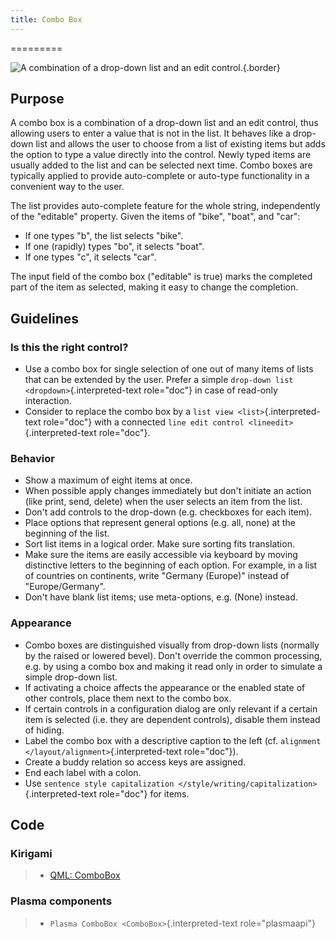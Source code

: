 ```yaml
---
title: Combo Box
---
```

=========

![A combination of a drop-down list and an edit
control.](/hig/Combobox1.png){.border}

Purpose
-------

A combo box is a combination of a drop-down list and an edit control,
thus allowing users to enter a value that is not in the list. It behaves
like a drop-down list and allows the user to choose from a list of
existing items but adds the option to type a value directly into the
control. Newly typed items are usually added to the list and can be
selected next time. Combo boxes are typically applied to provide
auto-complete or auto-type functionality in a convenient way to the
user.

The list provides auto-complete feature for the whole string,
independently of the \"editable\" property. Given the items of \"bike\",
\"boat\", and \"car\":

-   If one types \"b\", the list selects \"bike\".
-   If one (rapidly) types \"bo\", it selects \"boat\".
-   If one types \"c\", it selects \"car\".

The input field of the combo box (\"editable\" is true) marks the
completed part of the item as selected, making it easy to change the
completion.

Guidelines
----------

### Is this the right control?

-   Use a combo box for single selection of one out of many items of
    lists that can be extended by the user. Prefer a simple
    `drop-down list <dropdown>`{.interpreted-text role="doc"} in case of
    read-only interaction.
-   Consider to replace the combo box by a
    `list view <list>`{.interpreted-text role="doc"} with a connected
    `line edit control <lineedit>`{.interpreted-text role="doc"}.

### Behavior

-   Show a maximum of eight items at once.
-   When possible apply changes immediately but don\'t initiate an
    action (like print, send, delete) when the user selects an item from
    the list.
-   Don\'t add controls to the drop-down (e.g. checkboxes for each
    item).
-   Place options that represent general options (e.g. all, none) at the
    beginning of the list.
-   Sort list items in a logical order. Make sure sorting fits
    translation.
-   Make sure the items are easily accessible via keyboard by moving
    distinctive letters to the beginning of each option. For example, in
    a list of countries on continents, write \"Germany (Europe)\"
    instead of \"Europe/Germany\".
-   Don\'t have blank list items; use meta-options, e.g. (None) instead.

### Appearance

-   Combo boxes are distinguished visually from drop-down lists
    (normally by the raised or lowered bevel). Don\'t override the
    common processing, e.g. by using a combo box and making it read only
    in order to simulate a simple drop-down list.
-   If activating a choice affects the appearance or the enabled state
    of other controls, place them next to the combo box.
-   If certain controls in a configuration dialog are only relevant if a
    certain item is selected (i.e. they are dependent controls), disable
    them instead of hiding.
-   Label the combo box with a descriptive caption to the left (cf.
    `alignment </layout/alignment>`{.interpreted-text role="doc"}).
-   Create a buddy relation so access keys are assigned.
-   End each label with a colon.
-   Use
    `sentence style capitalization </style/writing/capitalization>`{.interpreted-text
    role="doc"} for items.

Code
----

### Kirigami

> -   [QML:
>     ComboBox](https://doc.qt.io/qt-5/qml-qtquick-controls-combobox.html)

### Plasma components

> -   `Plasma ComboBox <ComboBox>`{.interpreted-text role="plasmaapi"}
